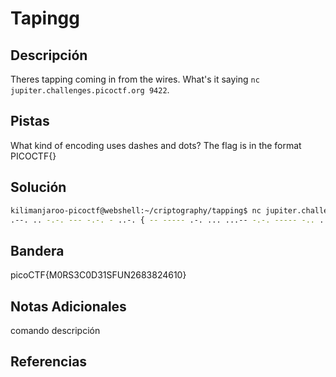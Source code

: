 # Tapingg

## Descripción
Theres tapping coming in from the wires. What's it saying `nc jupiter.challenges.picoctf.org 9422`.
## Pistas
What kind of encoding uses dashes and dots?
The flag is in the format PICOCTF{}
## Solución
```bash
kilimanjaroo-picoctf@webshell:~/criptography/tapping$ nc jupiter.challenges.picoctf.org 9422
.--. .. -.-. --- -.-. - ..-. { -- ----- .-. ... ...-- -.-. ----- -.. ...-- .---- ... ..-. ..- -. ..--- -.... ---.. ...-- ---.. ..--- ....- -.... .---- ----- } 

```
## Bandera
picoCTF{M0RS3C0D31SFUN2683824610}

## Notas Adicionales 
comando          descripción

## Referencias